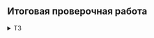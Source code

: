 ## Итоговая проверочная работа
<details><summary>ТЗ</summary>
Создать репозиторий.
Применительно к ЗАДАЧЕ, приложить:
   блок-схему;
   readme;
   собственно код.
Разбить техпроцесс на 4 коммита. <i>Ни слова о с#</i>
<b> ЗАДАЧА: </b>
Написать программу которая из имеющегося массива строк формирует массив из строк, длина которых меньше либо равна 3 символа.
Первоначальный массив можно ввести с клавиатуры, либо задать на старте выполнения алгоритма. При решении не рекомендуется пользоваться коллекциями, лучше обойтись исключительно массивами.
</details>
